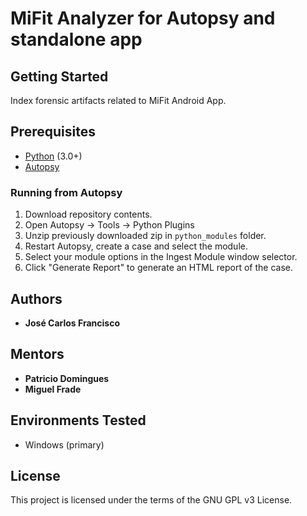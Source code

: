 # MiFit Analyzer for Autopsy and standalone app

## Getting Started

Index forensic artifacts related to MiFit Android App.

## Prerequisites

* [Python](https://www.python.org/downloads/) (3.0+)
* [Autopsy](https://www.sleuthkit.org/autopsy/)

### Running from Autopsy

1. Download repository contents.
2. Open Autopsy -> Tools -> Python Plugins
3. Unzip previously downloaded zip in `python_modules` folder.
4. Restart Autopsy, create a case and select the module.
5. Select your module options in the Ingest Module window selector.
6. Click "Generate Report" to generate an HTML report of the case.

## Authors

* **José Carlos Francisco**

## Mentors

* **Patricio Domingues**
* **Miguel Frade**

## Environments Tested

* Windows (primary)

## License

This project is licensed under the terms of the GNU GPL v3 License.

